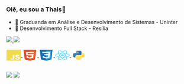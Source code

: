 ### Oiê, eu sou a Thais👋

- 🔭 Graduanda em Análise e Desenvolvimento de Sistemas - Uninter
- :rocket: Desenvolvimento Full Stack - Resília 


<div align="start">
  <a href="https://github.com/thaissouza7">
  <img height="140em" src="https://github-readme-stats.vercel.app/api?username=thaissouza7&show_icons=true&theme=monokai&include_all_commits=true&count_private=true"/>
  <img height="140em" src="https://github-readme-stats.vercel.app/api/top-langs/?username=thaissouza7&layout=compact&langs_count=7&theme=monokai"/>
</div>
  
<div style="display: inline_block"><br>
  <img align="center" alt="tataJs" height="30"  width="40" src="https://raw.githubusercontent.com/devicons/devicon/master/icons/javascript/javascript-plain.svg">
  <img align="center" alt="tataHTML" height="30" width="40" src="https://raw.githubusercontent.com/devicons/devicon/master/icons/html5/html5-original.svg">
  <img align="center" alt="tataCss" height="30" width="40" src="https://raw.githubusercontent.com/devicons/devicon/master/icons/css3/css3-original.svg">
  <img align="center" alt="tataReact" height="30" width="40" src="https://raw.githubusercontent.com/devicons/devicon/master/icons/react/react-original.svg">
  <img align="center" alt="tataPython" height="30" width="40" src="https://raw.githubusercontent.com/devicons/devicon/master/icons/python/python-original.svg">


  
  
          
          
  <img align="right" alt="" height="150" style="border-radius:50px;" src="">
</div>

##

<div> 
  <a href="https://www.linkedin.com/in/thais-souza7/" target="_blank"><img src="https://img.shields.io/badge/-LinkedIn-%230077B5?style=for-the-badge&logo=linkedin&logoColor=white" target="_blank"></a>
  <a href = "mailto:thaisdev7@gmail.com"><img src="https://img.shields.io/badge/-Gmail-%23333?style=for-the-badge&logo=gmail&logoColor=white" target="_blank"></a>

  

</div>

